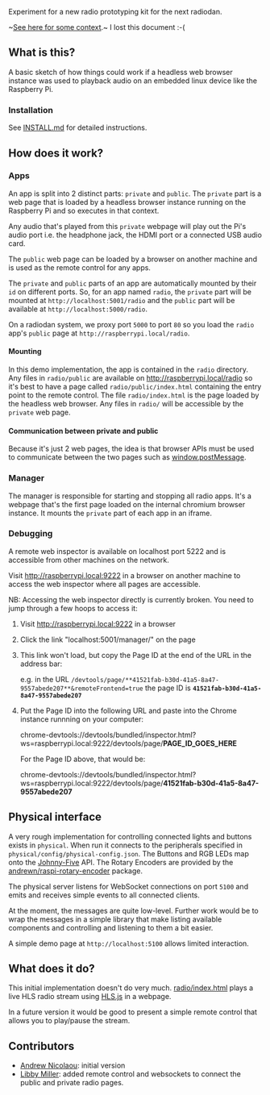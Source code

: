 Experiment for a new radio prototyping kit for the next radiodan.

~[See here for some context](https://usecanvas.com/andrewn/neue-radio-aka-radiodan-evolution-public/4OwWxY1DB3XiGKEu35KBDF).~ I lost this document :-(

What is this?
-------------

A basic sketch of how things could work if a headless web browser instance was used to playback audio on an embedded linux device like the Raspberry Pi.

### Installation

See [INSTALL.md](INSTALL.md) for detailed instructions.

How does it work?
---

### Apps

An app is split into 2 distinct parts: `private` and `public`. The `private` part is a web page that is loaded by a headless browser instance running on the Raspberry Pi and so executes in that context.

Any audio that's played from this `private` webpage will play out the Pi's audio port i.e. the headphone jack, the HDMI port or a connected USB audio card.

The `public` web page can be loaded by a browser on another machine and is used as the remote control for any apps.

The `private` and `public` parts of an app are automatically mounted by their `id` on different ports. So, for an app named `radio`, the `private` part will be mounted at `http://localhost:5001/radio` and the `public` part will be available at `http://localhost:5000/radio`.

On a radiodan system, we proxy port `5000` to port `80` so you load the `radio` app's `public` page at `http://raspberrypi.local/radio`.

#### Mounting

In this demo implementation, the app is contained in the `radio` directory. Any files in `radio/public` are available on http://raspberrypi.local/radio so it's best to have a page called `radio/public/index.html` containing the entry point to the remote control. The file `radio/index.html` is the page loaded by the headless web browser. Any files in `radio/` will be accessible by the `private` web page.

#### Communication between private and public

Because it's just 2 web pages, the idea is that browser APIs must be used to communicate between the two pages such as [window.postMessage](https://developer.mozilla.org/en-US/docs/Web/API/Window/postMessage).

### Manager

The manager is responsible for starting and stopping all radio apps. It's a webpage that's the first page loaded on the internal chromium browser instance. It mounts the `private` part of each app in an iframe.

### Debugging

A remote web inspector is available on localhost port 5222 and is accessible from other machines on the network.

Visit http://raspberrypi.local:9222 in a browser on another machine to access the web inspector where all pages are accessible.

NB: Accessing the web inspector directly is currently broken. You need to jump through a few hoops to access it:

1. Visit http://raspberrypi.local:9222 in a browser
2. Click the link "localhost:5001/manager/" on the page
3. This link won't load, but copy the Page ID at the end of the URL in the address bar:

    e.g. in the URL `/devtools/page/**41521fab-b30d-41a5-8a47-9557abede207**&remoteFrontend=true`
    the page ID is **`41521fab-b30d-41a5-8a47-9557abede207`**
4. Put the Page ID into the following URL and paste into the Chrome instance runnning on your computer:

    chrome-devtools://devtools/bundled/inspector.html?ws=raspberrypi.local:9222/devtools/page/**PAGE_ID_GOES_HERE**

    For the Page ID above, that would be:

    chrome-devtools://devtools/bundled/inspector.html?ws=raspberrypi.local:9222/devtools/page/**41521fab-b30d-41a5-8a47-9557abede207**

## Physical interface

A very rough implementation for controlling connected lights and buttons exists in `physical`. When run it connects to the peripherals specified in `physical/config/physical-config.json`. The Buttons and RGB LEDs map onto the [Johnny-Five](http://johnny-five.io) API. The Rotary Encoders are provided by the [andrewn/raspi-rotary-encoder](https://github.com/andrewn/raspi-rotary-encoder) package.

The physical server listens for WebSocket connections on port `5100` and emits and receives simple events to all connected clients.

At the moment, the messages are quite low-level. Further work would be to wrap the messages in a simple library that make listing available components and controlling and listening to them a bit easier.

A simple demo page at `http://localhost:5100` allows limited interaction.

## What does it do?

This initial implementation doesn't do very much. [radio/index.html](radio/index.html)  plays a live HLS radio stream using [HLS.js](https://github.com/dailymotion/hls.js) in a webpage.

In a future version it would be good to present a simple remote control that allows you to play/pause the stream.

## Contributors

- [Andrew Nicolaou](https://github.com/andrewn): initial version
- [Libby Miller](https://github.com/libbymiller): added remote control and websockets to connect the public and private radio pages.
